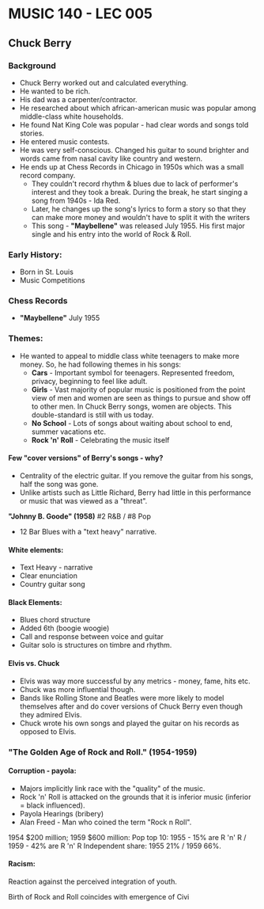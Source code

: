 # MUSIC 140 - LEC 005
## Chuck Berry

### Background
- Chuck Berry worked out and calculated everything.
- He wanted to be rich.
- His dad was a carpenter/contractor.
- He researched about which african-american music was popular among middle-class white households.
- He found Nat King Cole was popular - had clear words and songs told stories.
- He entered music contests.
- He was very self-conscious. Changed his guitar to sound brighter and words came from nasal cavity like country and western.
- He ends up at Chess Records in Chicago in 1950s which was a small record company.
  - They couldn't record rhythm & blues due to lack of performer's interest and they took a break. During the break, he start singing a song from 1940s - Ida Red.
  - Later, he changes up the song's lyrics to form a story so that they can make more money and wouldn't have to split it with the writers
  - This song - **"Maybellene"** was released July 1955. His first major single and his entry into the world of Rock & Roll.

### Early History:
- Born in St. Louis
- Music Competitions 

### Chess Records
- **"Maybellene"** July 1955

### Themes:
- He wanted to appeal to middle class white teenagers to make more money. So, he had following themes in his songs:
  - **Cars** - Important symbol for teenagers. Represented freedom, privacy, beginning to feel like adult.
  - **Girls** - Vast majority of popular music is positioned from the point view of men and women are seen as things to pursue and show off to other men. In Chuck Berry songs, women are objects. This double-standard is still with us today.
  - **No School** - Lots of songs about waiting about school to end, summer vacations etc.
  - **Rock 'n' Roll** - Celebrating the music itself

#### Few "cover versions" of Berry's songs - why?
- Centrality of the electric guitar. If you remove the guitar from his songs, half the song was gone.
- Unlike artists such as Little Richard, Berry had little in this performance or music that was viewed as a "threat".

**"Johnny B. Goode" (1958)** #2 R&B / #8 Pop
- 12 Bar Blues with a "text heavy" narrative.

#### White elements:
- Text Heavy - narrative
- Clear enunciation
- Country guitar song

#### Black Elements:
- Blues chord structure
- Added 6th (boogie woogie)
- Call and response between voice and guitar
- Guitar solo is structures on timbre and rhythm.

#### Elvis vs. Chuck
- Elvis was way more successful by any metrics - money, fame, hits etc.
- Chuck was more influential though. 
- Bands like Rolling Stone and Beatles were more likely to model themselves after and do cover versions of Chuck Berry even though they admired Elvis.
- Chuck wrote his own songs and played the guitar on his records as opposed to Elvis.

### "The Golden Age of Rock and Roll." (1954-1959)
#### Corruption - payola:
- Majors implicitly link race with the "quality" of the music.
- Rock 'n' Roll is attacked on the grounds that it is inferior music (inferior = black influenced).
- Payola Hearings (bribery)
- Alan Freed - Man who coined the term "Rock n Roll".

1954 $200 million; 1959 $600 million:
Pop top 10: 1955 - 15% are R 'n' R / 1959 - 42% are R 'n' R
Independent share: 1955 21% / 1959 66%.

#### Racism:
Reaction against the perceived integration of youth.

Birth of Rock and Roll coincides with emergence of Civi
<!--stackedit_data:
eyJoaXN0b3J5IjpbLTE0MzM2MDQ0NTEsLTExOTk1MTA0MDMsLT
IxNDUzODUyNjIsMTc0MDU1MzQxNiwtMTMwODkwOTU1NCwxOTQ3
Mzc1NTgzLDEwMDc1NzEzOSwxOTE2NjUxMzUyLC0xMzA1NDM5OT
Y5XX0=
-->
